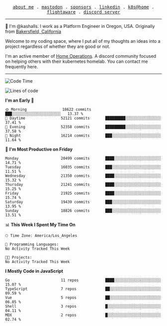 <p align="center">
  <samp>
    <a href="https://jordanjones.org/">about me</a> .
    <a rel="me" href="https://mastodon.social/@kashall">mastodon</a> .
    <a href="https://github.com/sponsors/kashalls">sponsors</a> .
    <a href="https://linkedin.com/in/jordpjones">linkedin</a> .
    <a href="https://github.com/kashalls/home-cluster">k8s@home</a> .
    <a href="https://flightaware.com/adsb/stats/user/kashalls">flightaware</a> .
    <a href="https://discord.gg/V2WrCfqba9">discord server</a>
  </samp>
</p>

----------------------------------------------------------------

:wave: I'm @kashalls. I work as a Platform Engineer in Oregon, USA. Originally from [Bakersfield, California](https://maps.app.goo.gl/QQMtywTWghpXB6Tu6)

Welcome to my coding space, where I put all of my thoughts an ideas into a project regardless of whether they are good or not.

I'm an active member of [Home Operations](https://discord.gg/home-operations). A discord community focused on helping others with their kubernetes homelab. You can contact me frequently here.

----------------------------------------------------------------
<!--START_SECTION:waka-->
![Code Time](http://img.shields.io/badge/Code%20Time-2%2C484%20hrs%2039%20mins-blue)

![Lines of code](https://img.shields.io/badge/From%20Hello%20World%20I%27ve%20Written-12.9%20million%20lines%20of%20code-blue)

**I'm an Early 🐤** 

```text
🌞 Morning                18622 commits       ███░░░░░░░░░░░░░░░░░░░░░░   13.37 % 
🌆 Daytime                52121 commits       █████████░░░░░░░░░░░░░░░░   37.41 % 
🌃 Evening                52358 commits       █████████░░░░░░░░░░░░░░░░   37.58 % 
🌙 Night                  16214 commits       ███░░░░░░░░░░░░░░░░░░░░░░   11.64 % 
```
📅 **I'm Most Productive on Friday** 

```text
Monday                   20499 commits       ████░░░░░░░░░░░░░░░░░░░░░   14.71 % 
Tuesday                  16035 commits       ███░░░░░░░░░░░░░░░░░░░░░░   11.51 % 
Wednesday                21350 commits       ████░░░░░░░░░░░░░░░░░░░░░   15.32 % 
Thursday                 21241 commits       ████░░░░░░░░░░░░░░░░░░░░░   15.25 % 
Friday                   21925 commits       ████░░░░░░░░░░░░░░░░░░░░░   15.74 % 
Saturday                 19439 commits       ███░░░░░░░░░░░░░░░░░░░░░░   13.95 % 
Sunday                   18826 commits       ███░░░░░░░░░░░░░░░░░░░░░░   13.51 % 
```


📊 **This Week I Spent My Time On** 

```text
🕑︎ Time Zone: America/Los_Angeles

💬 Programming Languages: 
No Activity Tracked This Week

🐱‍💻 Projects: 
No Activity Tracked This Week
```

**I Mostly Code in JavaScript** 

```text
Go                       11 repos            ████░░░░░░░░░░░░░░░░░░░░░   15.07 % 
TypeScript               7 repos             ██░░░░░░░░░░░░░░░░░░░░░░░   09.59 % 
Vue                      5 repos             ██░░░░░░░░░░░░░░░░░░░░░░░   06.85 % 
Shell                    3 repos             █░░░░░░░░░░░░░░░░░░░░░░░░   04.11 % 
MDX                      2 repos             █░░░░░░░░░░░░░░░░░░░░░░░░   02.74 % 
```




<!--END_SECTION:waka-->
